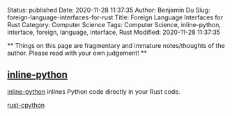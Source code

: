 Status: published
Date: 2020-11-28 11:37:35
Author: Benjamin Du
Slug: foreign-language-interfaces-for-rust
Title: Foreign Language Interfaces for Rust
Category: Computer Science
Tags: Computer Science, inline-python, interface, foreign, language, interface, Rust
Modified: 2020-11-28 11:37:35

**
Things on this page are fragmentary and immature notes/thoughts of the author.
Please read with your own judgement!
**


## [inline-python](https://github.com/fusion-engineering/inline-python)
[inline-python](https://github.com/fusion-engineering/inline-python)
inlines Python code directly in your Rust code.


[rust-cpython](https://github.com/dgrunwald/rust-cpython)